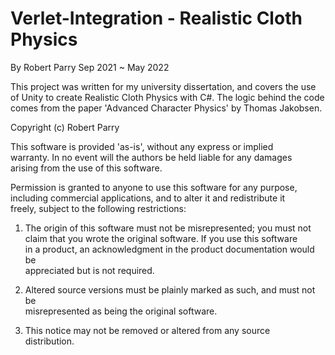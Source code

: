 # Verlet-Integration - Realistic Cloth Physics
By Robert Parry Sep 2021 ~ May 2022

This project was written for my university dissertation, and covers the use of Unity to create Realistic Cloth Physics with C#. 
The logic behind the code comes from the paper 'Advanced Character Physics' by Thomas Jakobsen.

Copyright (c) Robert Parry

This software is provided 'as-is', without any express or implied <br />
warranty. In no event will the authors be held liable for any damages <br />
arising from the use of this software. <br />

Permission is granted to anyone to use this software for any purpose, <br />
including commercial applications, and to alter it and redistribute it <br />
freely, subject to the following restrictions: <br />

1. The origin of this software must not be misrepresented; you must not <br />
claim that you wrote the original software. If you use this software <br />
in a product, an acknowledgment in the product documentation would be <br />
appreciated but is not required. <br />

2. Altered source versions must be plainly marked as such, and must not be <br />
misrepresented as being the original software. <br />

3. This notice may not be removed or altered from any source <br />
distribution. <br />
